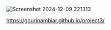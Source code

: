 ![Screenshot 2024-12-09 221313](https://github.com/user-attachments/assets/c8d128a6-be59-4267-b055-c7bfedf232b6)





https://gourinambiar.github.io/project3/
